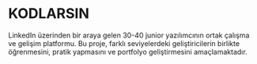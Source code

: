 # KODLARSIN
LinkedIn üzerinden bir araya gelen 30-40 junior yazılımcının ortak çalışma ve gelişim platformu. Bu proje, farklı seviyelerdeki geliştiricilerin birlikte öğrenmesini, pratik yapmasını ve portfolyo geliştirmesini amaçlamaktadır.
